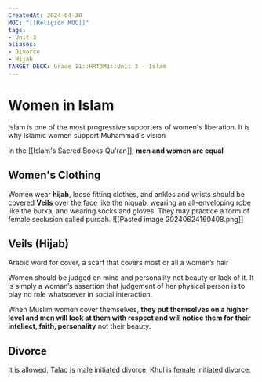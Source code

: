 ```yaml
---
CreatedAt: 2024-04-30
MOC: "[[Religion MOC]]"
tags:
- Unit-3
aliases:
- Divorce
- Hijab
TARGET DECK: Grade 11::HRT3M1::Unit 3 - Islam
---
```

# Women in Islam
Islam is one of the most progressive supporters of women's liberation. It is why Islamic women support Muhammad's vision

In the [[Islam's Sacred Books|Qu'ran]], **men and women are equal**

## Women's Clothing
Women wear **hijab**, loose fitting clothes, and ankles and wrists should be covered
**Veils** over the face like the niquab, wearing an all-enveloping robe like the burka, and wearing socks and gloves. They may practice a form of female seclusion called purdah.
![[Pasted image 20240624160408.png]]
<!--ID: 1718379549828-->


## Veils (Hijab)
Arabic word for cover, a scarf that covers most or all a women’s hair



Women should be judged on mind and personality not beauty or lack of it.
It is simply a woman’s assertion that judgement of her physical person is to play no role whatsoever in social interaction.

When Muslim women cover themselves, **they put themselves on a higher level and men will look at them with respect and will notice them for their intellect, faith, personality** not their beauty.

## Divorce
It is allowed, Talaq is male initiated divorce, Khul is female initiated divorce.

